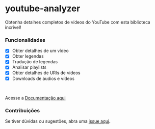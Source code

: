 # youtube-analyzer

Obtenha detalhes completos de vídeos do YouTube com esta biblioteca incrível!
<br>


### Funcionalidades
- [x] Obter detalhes de um vídeo
- [x] Obter legendas
- [x] Tradução de legendas
- [x] Analisar playlists
- [x] Obter detalhes de URIs de vídeos
- [x] Downloads de áudios e vídeos

<br>

Acesse a [Documentação aqui](https://github.com/PauloCesar-dev404/youtube_analyzer/blob/main/Docs/document.md)



### Contribuições
Se tiver dúvidas ou sugestões, abra uma [issue aqui](https://github.com/PauloCesar-dev404/youtube_analyzer/issues).


